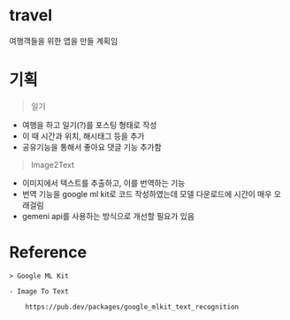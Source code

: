 # travel

여행객들을 위한 앱을 만들 계획임

# 기획

> 일기

- 여행을 하고 일기(?)를 포스팅 형태로 작성
- 이 때 시간과 위치, 해시태그 등을 추가
- 공유기능을 통해서 좋아요 댓글 기능 추가함

> Image2Text

- 이미지에서 텍스트를 추출하고, 이를 번역하는 기능
- 번역 기능을 google ml kit로 코드 작성하였는데 모델 다운로드에 시간이 매우 오래걸림
- gemeni api를 사용하는 방식으로 개선할 필요가 있음

# Reference

    > Google ML Kit 

    - Image To Text

        https://pub.dev/packages/google_mlkit_text_recognition
